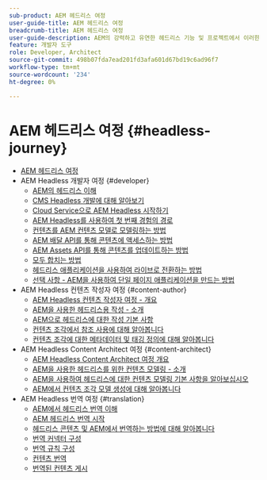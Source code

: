 ```yaml
---
sub-product: AEM 헤드리스 여정
user-guide-title: AEM 헤드리스 여정
breadcrumb-title: AEM 헤드리스 여정
user-guide-description: AEM의 강력하고 유연한 헤드리스 기능 및 프로젝트에서 이러한 기능을 활용하는 방법을 통해 안내식 여정을 살펴보십시오.
feature: 개발자 도구
role: Developer, Architect
source-git-commit: 498b07fda7ead201fd3afa601d67bd19c6ad96f7
workflow-type: tm+mt
source-wordcount: '234'
ht-degree: 0%

---
```



# AEM 헤드리스 여정 {#headless-journey}

+ [AEM 헤드리스 여정](/help/journey-headless/home.md)
+ AEM Headless 개발자 여정 {#developer}
   + [AEM의 헤드리스 이해](developer/overview.md)
   + [CMS Headless 개발에 대해 알아보기](developer/learn-about.md)
   + [Cloud Service으로 AEM Headless 시작하기](developer/getting-started.md)
   + [AEM Headless를 사용하여 첫 번째 경험의 경로](developer/path-to-first-experience.md)
   + [컨텐츠를 AEM 컨텐츠 모델로 모델링하는 방법](developer/model-your-content.md)
   + [AEM 배달 API를 통해 콘텐츠에 액세스하는 방법](developer/access-your-content.md)
   + [AEM Assets API를 통해 콘텐츠를 업데이트하는 방법](developer/update-your-content.md)
   + [모두 합치는 방법](developer/put-it-all-together.md)
   + [헤드리스 애플리케이션을 사용하여 라이브로 전환하는 방법](developer/go-live.md)
   + [선택 사항 - AEM을 사용하여 단일 페이지 애플리케이션을 만드는 방법](developer/create-spa.md)
+ AEM Headless 컨텐츠 작성자 여정 {#content-author}
   + [AEM Headless 컨텐츠 작성자 여정 - 개요](author/overview.md)
   + [AEM을 사용한 헤드리스용 작성 - 소개](author/introduction.md)
   + [AEM으로 헤드리스에 대한 작성 기본 사항](author/basics.md)
   + [컨텐츠 조각에서 참조 사용에 대해 알아봅니다](author/references.md)
   + [컨텐츠 조각에 대한 메타데이터 및 태깅 정의에 대해 알아봅니다](author/metadata-tagging.md)
+ AEM Headless Content Architect 여정 {#content-architect}
   + [AEM Headless Content Architect 여정 개요](architect/overview.md)
   + [AEM을 사용한 헤드리스를 위한 컨텐츠 모델링 - 소개](architect/introduction.md)
   + [AEM을 사용하여 헤드리스에 대한 컨텐츠 모델링 기본 사항을 알아보십시오](architect/basics.md)
   + [AEM에서 컨텐츠 조각 모델 생성에 대해 알아봅니다](architect/model-structure.md)
+ AEM Headless 번역 여정 {#translation}
   + [AEM에서 헤드리스 번역 이해](translation/overview.md)
   + [AEM 헤드리스 번역 시작](translation/getting-started.md)
   + [헤드리스 콘텐츠 및 AEM에서 번역하는 방법에 대해 알아봅니다](translation/learn-about.md)
   + [번역 커넥터 구성](translation/configure-connector.md)
   + [번역 규칙 구성](translation/translation-rules.md)
   + [컨텐츠 번역](translation/translate-content.md)
   + [번역된 컨텐츠 게시](translation/publish-content.md)
